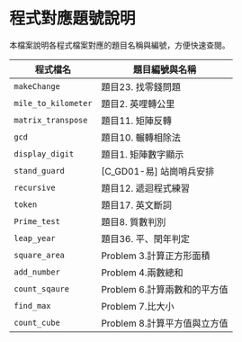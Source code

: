 # 程式對應題號說明

本檔案說明各程式檔案對應的題目名稱與編號，方便快速查閱。

| 程式檔名           | 題目編號與名稱         |
|--------------------|-----------------------|
| `makeChange`       | 題目23. 找零錢問題    |
| `mile_to_kilometer`| 題目2. 英哩轉公里     |
| `matrix_transpose` | 題目11. 矩陣反轉      |
| `gcd`              | 題目10. 輾轉相除法    |   
| `display_digit`    | 題目1. 矩陣數字顯示    |
| `stand_guard`      | [C_GD01-易] 站崗哨兵安排  |
| `recursive`        | 題目12. 遞迴程式練習      |
| `token`            | 題目17. 英文斷詞       |
| `Prime_test`       | 題目8. 質數判別        |
| `leap_year`        | 題目36. 平、閏年判定   |
| `square_area`      | Problem 3.計算正方形面積 |
| `add_number`       | Problem 4.兩數總和    |
| `count_sqaure`     | Problem 6.計算兩數和的平方值 |
| `find_max`         | Problem 7.比大小 |
| `count_cube`       | Problem 8.計算平方值與立方值 |

